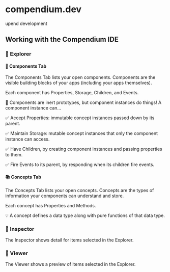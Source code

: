 # compendium.dev
upend development

## Working with the Compendium IDE

### 🧭 Explorer

#### 🧱 Components Tab

The Components Tab lists your open components. Components are the visible building blocks of your apps (including your apps themselves).

Each component has Properties, Storage, Children, and Events.

🧪 Components are inert prototypes, but component instances do things! A component instance can...

✅ Accept Properties: immutable concept instances passed down by its parent.

✅ Maintain Storage: mutable concept instances that only the component instance can access.

✅ Have Children, by creating component instances and passing properties to them.

✅ Fire Events to its parent, by responding when its children fire events.

#### 📚 Concepts Tab

The Concepts Tab lists your open concepts. Concepts are the types of information your components can understand and store.

Each concept has Properties and Methods.

💡 A concept defines a data type along with pure functions of that data type.

### 🔎 Inspector

The Inspector shows detail for items selected in the Explorer.

### 👀 Viewer

The Viewer shows a preview of items selected in the Explorer.
